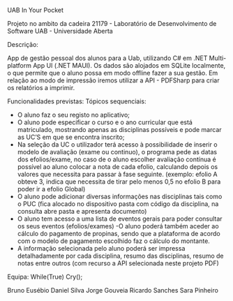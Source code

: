 UAB In Your Pocket

Projeto no ambito da cadeira 21179 - Laboratório de Desenvolvimento de Software
UAB - Universidade Aberta

Descrição: 

App de gestão pessoal dos alunos para a Uab, utilizando C# em .NET Multi-platform App UI (.NET MAUI).
Os dados são alojados em SQLite localmente, o que permite que o aluno possa em modo offline fazer a sua gestão. 
Em relação ao modo de impressão iremos utilizar a API - PDFSharp para criar os relatórios a imprimir.

Funcionalidades previstas:
Tópicos sequenciais:

- O aluno faz o seu registo no aplicativo; 
- O aluno pode especificar o curso e o ano curricular que está matriculado, mostrando apenas as disciplinas possíveis e pode marcar as UC’S em que se encontra inscrito; 
- Na seleção da UC o utilizador terá acesso à possibilidade de inserir o modelo de avaliação (exame ou continuo), o programa pede as datas dos efolios/exame, no caso de o aluno escolher avaliação contínua é possível ao aluno colocar a nota de cada efolio, calculando depois os valores que necessita para passar à fase seguinte. (exemplo: efolio A obteve 3, indica que necessita de tirar pelo menos 0,5 no efolio B para poder ir a efolio Global) 
- O aluno pode adicionar diversas informações nas disciplinas tais como o PUC (fica alocado no dispositivo pasta com código da disciplina, na consulta abre pasta e apresenta documento)
- O aluno tem acesso a uma lista de eventos gerais para poder consultar os seus eventos (efolios/exames)
-O aluno poderá também aceder ao cálculo do pagamento de propinas, sendo que a plataforma de acordo com o modelo de pagamento escolhido faz o cálculo do montante.
- A informação selecionada pelo aluno poderá ser impressa detalhadamente por cada disciplina, resumo das disciplinas, resumo de notas entre outros (com recurso a API selecionada neste projeto PDF)


Equipa: While(True) Cry();
  
Bruno Eusébio
Daniel Silva
Jorge Gouveia
Ricardo Sanches
Sara Pinheiro

